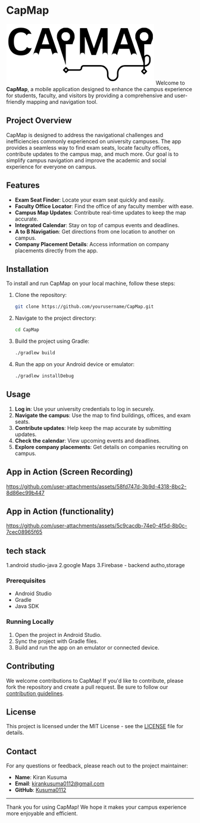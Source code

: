 

# CapMap
![CapMap Logo](https://github.com/Kusuma0112/CapMap/blob/master/app/src/main/res/drawable/capmap.png)
Welcome to **CapMap**, a mobile application designed to enhance the campus experience for students, faculty, and visitors by providing a comprehensive and user-friendly mapping and navigation tool.


## Project Overview

CapMap is designed to address the navigational challenges and inefficiencies commonly experienced on university campuses. The app provides a seamless way to find exam seats, locate faculty offices, contribute updates to the campus map, and much more. Our goal is to simplify campus navigation and improve the academic and social experience for everyone on campus.

## Features

- **Exam Seat Finder**: Locate your exam seat quickly and easily.
- **Faculty Office Locator**: Find the office of any faculty member with ease.
- **Campus Map Updates**: Contribute real-time updates to keep the map accurate.
- **Integrated Calendar**: Stay on top of campus events and deadlines.
- **A to B Navigation**: Get directions from one location to another on campus.
- **Company Placement Details**: Access information on company placements directly from the app.

## Installation

To install and run CapMap on your local machine, follow these steps:

1. Clone the repository:
    ```bash
    git clone https://github.com/yourusername/CapMap.git
    ```
2. Navigate to the project directory:
    ```bash
    cd CapMap
    ```
3. Build the project using Gradle:
    ```bash
    ./gradlew build
    ```
4. Run the app on your Android device or emulator:
    ```bash
    ./gradlew installDebug
    ```

## Usage

1. **Log in**: Use your university credentials to log in securely.
2. **Navigate the campus**: Use the map to find buildings, offices, and exam seats.
3. **Contribute updates**: Help keep the map accurate by submitting updates.
4. **Check the calendar**: View upcoming events and deadlines.
5. **Explore company placements**: Get details on companies recruiting on campus.

## App in Action (Screen Recording)

https://github.com/user-attachments/assets/58fd747d-3b9d-4318-8bc2-8d86ec99b447

## App in Action (functionality)

https://github.com/user-attachments/assets/5c9cacdb-74e0-4f5d-8b0c-7cec08965f65

## tech stack
1.android studio-java
2.google Maps
3.Firebase - backend autho,storage

### Prerequisites

- Android Studio
- Gradle
- Java SDK

### Running Locally

1. Open the project in Android Studio.
2. Sync the project with Gradle files.
3. Build and run the app on an emulator or connected device.

## Contributing

We welcome contributions to CapMap! If you'd like to contribute, please fork the repository and create a pull request. Be sure to follow our [contribution guidelines](CONTRIBUTING.md).

## License

This project is licensed under the MIT License - see the [LICENSE](LICENSE) file for details.

## Contact

For any questions or feedback, please reach out to the project maintainer:

- **Name**: Kiran Kusuma
- **Email**: kirankusuma0112@gmail.com
- **GitHub**: [Kusuma0112](https://github.com/Kusuma0112)

---

Thank you for using CapMap! We hope it makes your campus experience more enjoyable and efficient.
